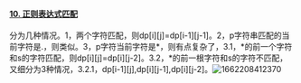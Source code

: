 #### [10. 正则表达式匹配](https://leetcode.cn/problems/regular-expression-matching/)

分为几种情况。1，两个字符匹配，则dp\[i]\[j]=dp\[i-1]\[j-1]。2，p字符串匹配的当前字符是.，则类似。3，p字符当前字符是*，则有点复杂了，3.1，\*的前一个字符和s的字符匹配，则dp\[i]\[j]=dp\[i][j-2]。3.2，\*的前一根字符和s的字符不匹配，又细分为3种情况，3.2.1，dp\[i-1][j],dp\[i][j-1],dp\[i][j-2]。![1662208412370](C:\Users\nsus\AppData\Roaming\Typora\typora-user-images\1662208412370.png)

